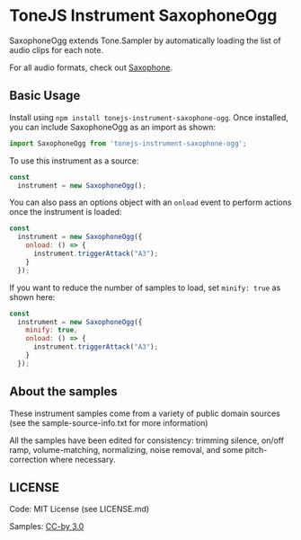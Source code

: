 # ToneJS Instrument SaxophoneOgg

SaxophoneOgg extends Tone.Sampler by automatically loading the list of audio clips for each note.

For all audio formats, check out [Saxophone](../README.md).

## Basic Usage

Install using `npm install tonejs-instrument-saxophone-ogg`. Once installed, you can include SaxophoneOgg as an import as shown:

```javascript
import SaxophoneOgg from 'tonejs-instrument-saxophone-ogg';
```

To use this instrument as a source:

```javascript
const
  instrument = new SaxophoneOgg();
```

You can also pass an options object with an `onload` event to perform actions once the instrument is loaded:

```javascript
const
  instrument = new SaxophoneOgg({
    onload: () => {
      instrument.triggerAttack("A3");
    }
  });
```

If you want to reduce the number of samples to load, set `minify: true` as shown here:

```javascript
const
  instrument = new SaxophoneOgg({
    minify: true,
    onload: () => {
      instrument.triggerAttack("A3");
    }
  });
```

## About the samples

These instrument samples come from a variety of public domain sources (see the sample-source-info.txt for more information)

All the samples have been edited for consistency: trimming silence, on/off ramp, volume-matching, normalizing, noise removal, and some pitch-correction where necessary.

## LICENSE

Code: MIT License (see LICENSE.md)

Samples: [CC-by 3.0](https://creativecommons.org/licenses/by/3.0/)
